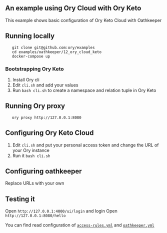 ## An example using Ory Cloud with Ory Keto

This example shows basic configuration of Ory Keto Cloud with Oathkeeper

## Running locally

```
   git clone git@github.com:ory/examples
   cd examples/oathkeeper/12_ory_cloud_keto
   docker-compose up
```

### Bootstrapping Ory Keto

1. Install Ory cli
1. Edit `cli.sh` and add your values
1. Run `bash cli.sh` to create a namespace and relation tuple in Ory Keto

## Running Ory proxy

```
   ory proxy http://127.0.0.1:8080
```

## Configuring Ory Keto Cloud

1. Edit `cli.sh` and put your personal access token and change the URL of your Ory instance
1. Run it `bash cli.sh`

## Configuring oathkeeper

Replace URLs with your own

## Testing it

Open `http://127.0.0.1:4000/ui/login` and login
Open `http://127.0.0.1:8080/hello`

You can find read configuration of [`access-rules.yml`](./oathkeeper/access-rules.yml) and
[`oathkeeper.yml`](./oathkeeper/oathkeeper.yml)
